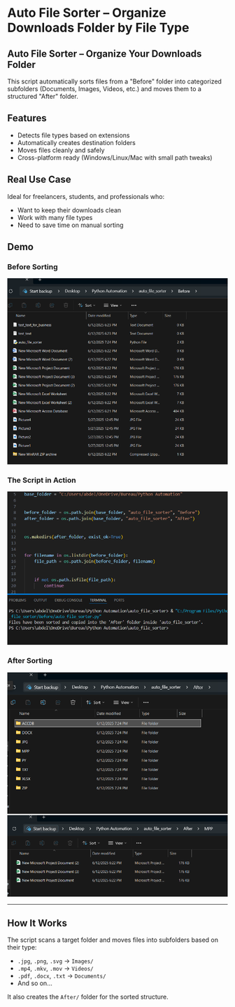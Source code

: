 # Auto File Sorter – Organize Downloads Folder by File Type

## Auto File Sorter – Organize Your Downloads Folder

This script automatically sorts files from a "Before" folder into categorized subfolders (Documents, Images, Videos, etc.) and moves them to a structured "After" folder.

## Features
- Detects file types based on extensions
- Automatically creates destination folders
- Moves files cleanly and safely
- Cross-platform ready (Windows/Linux/Mac with small path tweaks)

## Real Use Case
Ideal for freelancers, students, and professionals who:
- Want to keep their downloads clean
- Work with many file types
- Need to save time on manual sorting

## Demo

### Before Sorting
![Before](Before)

### The Script in Action
![Code](code)

### After Sorting
![After](After1)
![After](After2)

---

##  How It Works

The script scans a target folder and moves files into subfolders based on their type:
- `.jpg`, `.png`, `.svg` → `Images/`
- `.mp4`, `.mkv`, `.mov` → `Videos/`
- `.pdf`, `.docx`, `.txt` → `Documents/`
- And so on...

It also creates the `After/` folder for the sorted structure.
